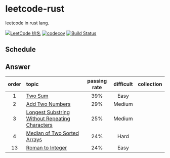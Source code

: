 # leetcode-rust
leetcode in rust lang.

[![LeetCode 排名](https://img.shields.io/badge/cruoru-1-blue.svg)](https://leetcode.com/cruoru/)
[![codecov](https://codecov.io/gh/ruoru/leetcode-rust/branch/master/graph/badge.svg)](https://codecov.io/gh/ruoru/leetcode-rust)
[![Build Status](https://api.travis-ci.org/ruoru/leetcode-rust.svg?branch=master)](https://www.travis-ci.org/ruoru/leetcode-rust)


## Schedule


## Answer

|order|topic|passing rate|difficult|collection|
|:-:|:-|:-:|:-:|:-:|
|1|[Two Sum](./Algorithms/0001.two_sum)|39%|Easy||
|2|[Add Two Numbers](./Algorithms/0002.add_two_numbers)|29%|Medium||
|3|[Longest Substring Without Repeating Characters](./Algorithms/0003.longest_substring_without_repeating_characters)|25%|Medium||
|4|[Median of Two Sorted Arrays](./Algorithms/0004.median_of_two_sorted_arrays)|24%|Hard||
|13|[Roman to Integer](./Algorithms/0013.roman_to_integer)|24%|Easy||